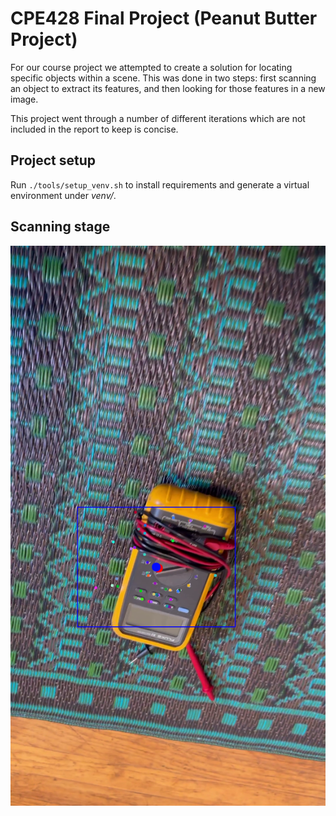 # CPE428 Final Project (Peanut Butter Project)

For our course project we attempted to create a solution for locating specific objects within a scene. This was done in two steps: first scanning an object to extract its features, and then looking for those features in a new image.

This project went through a number of different iterations which are not included in the report to keep is concise.

## Project setup

Run `./tools/setup_venv.sh` to install requirements and generate a virtual environment under *venv/*.

## Scanning stage

![alt](report_screenshots/object_tracking/tracker_output_withc.png)

